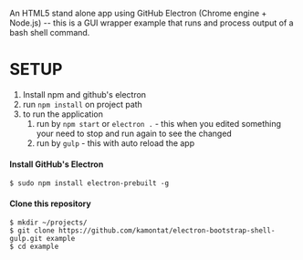 An HTML5 stand alone app using GitHub Electron (Chrome engine + Node.js) -- this is a GUI wrapper example that runs and process output of a bash shell command. 

# SETUP
1. Install npm and github's electron
2. run `npm install` on project path
3. to run the application
    1. run by `npm start` or `electron .` - this when you edited something your need to stop and run again to see the changed
    2.  run by `gulp` - this with auto reload the app

#### Install GitHub's Electron
```Shell
$ sudo npm install electron-prebuilt -g
```

#### Clone this repository
```Shell
$ mkdir ~/projects/
$ git clone https://github.com/kamontat/electron-bootstrap-shell-gulp.git example
$ cd example
```